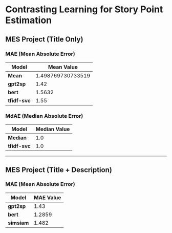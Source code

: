 # Contrasting Learning for Story Point Estimation

## MES Project (Title Only)

### MAE (Mean Absolute Error)

| Model       | Mean Value      |
|-------------|-----------------|
| **Mean**    | 1.498769730733519 |
| **gpt2sp**  | 1.42            |
| **bert**    | 1.5632          |
| **tfidf-svc** | 1.55          |

### MdAE (Median Absolute Error)

| Model       | Median Value    |
|-------------|-----------------|
| **Median**  | 1.0             |
| **tfidf-svc** | 1.0           |

---

## MES Project (Title + Description)

### MAE (Mean Absolute Error)

| Model       | MAE Value       |
|-------------|-----------------|
| **gpt2sp**  | 1.43            |
| **bert**    | 1.2859          |
| **simsiam**    | 1.482          |
